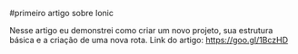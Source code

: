 #primeiro artigo sobre Ionic

Nesse artigo eu demonstrei como criar um novo projeto, sua estrutura básica e a criação de uma nova rota. 
Link do artigo: https://goo.gl/1BczHD

